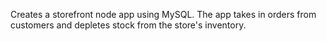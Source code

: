 Creates a storefront node app using MySQL. The app takes in orders from customers and depletes stock from the store's inventory.
